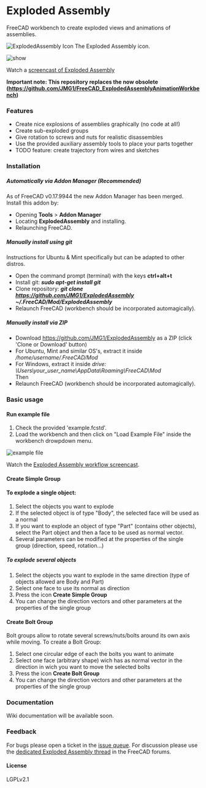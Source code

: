 # Exploded Assembly
FreeCAD workbench to create exploded views and animations of assemblies.

![ExplodedAssembly Icon](https://cloud.githubusercontent.com/assets/4140247/26527312/3388059a-435f-11e7-8317-10e041f18d35.PNG) The Exploded Assembly icon. 

![show](https://cloud.githubusercontent.com/assets/4140247/26527729/1cde4544-4368-11e7-9c85-03f974680ad8.PNG)

Watch a [screencast of Exploded Assembly](https://www.youtube.com/watch?v=lzYR7I2h7KQ)

**Important note: This repository replaces the now obsolete (https://github.com/JMG1/FreeCAD_ExplodedAssemblyAnimationWorkbench)**

### Features
* Create nice explosions of assemblies graphically (no code at all!)   
* Create sub-exploded groups   
* Give rotation to screws and nuts for realistic disassembles   
* Use the provided auxiliary assembly tools to place your parts together   
* TODO feature: create trajectory from wires and sketches   

### Installation
##### Automatically via Addon Manager (Recommended)
As of FreeCAD v0.17.9944 the new Addon Manager has been merged. Install this addon by:   
- Opening **Tools** > **Addon Manager** 
- Locating **ExplodedAssembly** and installing.  
- Relaunching FreeCAD.   

##### Manually install using git
Instructions for Ubuntu & Mint specifically but can be adapted to other distros. 
- Open the command prompt (terminal) with the keys **ctrl+alt+t**   
- Install git:  ***sudo apt-get install git***   
- Clone repository:  ***git clone https://github.com/JMG1/ExplodedAssembly ~/.FreeCAD/Mod/ExplodedAssembly***   
- Relaunch FreeCAD (workbench should be incorporated automagically).  

##### Manually install via ZIP
- Download https://github.com/JMG1/ExplodedAssembly as a ZIP (click 'Clone or Download' button)   
- For Ubuntu, Mint and similar OS's, extract it inside */home/username/.FreeCAD/Mod*   
- For Windows, extract it inside *drive: \Users\your_user_name\AppData\Roaming\FreeCAD\Mod*   
Then  
- Relaunch FreeCAD (workbench should be incorporated automagically).

### Basic usage

#### Run example file
1. Check the provided 'example.fcstd'.  
2. Load the workbench and then click on "Load Example File" inside the workbench drowpdown menu.

![example file](https://cloud.githubusercontent.com/assets/4140247/26527781/1ea3f7ba-4369-11e7-90cb-2c85a09e878f.PNG)

Watch the [Exploded Assembly workflow screencast](https://www.youtube.com/watch?v=t72qdG772Q8&feature=youtu.be). 

#### Create Simple Group
#### To explode a single object:
1. Select the objects you want to explode
2. If the selected object is of type "Body", the selected face will be used as a normal 
3. If you want to explode an object of type "Part" (contains other objects), select the Part object and then a face to be used as normal vector.
4. Several parameters can be modified at the properties of the single group (direction, speed, rotation...)

##### To explode several objects 
1. Select the objects you want to explode  in the same direction (type of objects allowed are Body and Part)
2. Select one face to use its normal as direction
3. Press the icon **Create Simple Group**
4. You can change the direction vectors and other parameters at the properties of the single group

#### Create Bolt Group
Bolt groups allow to rotate several screws/nuts/bolts around its own axis while moving. To create a Bolt Group:
1. Select one circular edge of each the bolts you want to animate
2. Select one face (arbitrary shape) wich has as normal vector in the direction in wich you want to move the selected bolts
3. Press the icon **Create Bolt Group**
4. You can change the direction vectors and other parameters at the properties of the single group


### Documentation
Wiki documentation will be available soon.
  
### Feedback 
For bugs please open a ticket in the [issue queue](https://github.com/JMG1/ExplodedAssembly/issues). For discussion please use the [dedicated Exploded Assembly thread](https://forum.freecadweb.org/viewtopic.php?f=24&t=9028) in the FreeCAD forums.

#### License 
LGPLv2.1



